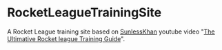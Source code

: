 # RocketLeagueTrainingSite
A Rocket League training site based on [SunlessKhan](https://www.youtube.com/channel/UCocHtA1ADT6kTObipYzJoww) youtube video "[The Ultimative Rocket league Training Guide](https://www.youtube.com/watch?v=U5VXmGx9ou0)".


